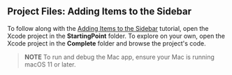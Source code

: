 ## Project Files: Adding Items to the Sidebar

To follow along with the [Adding Items to the Sidebar](https://developer.apple.com/tutorials/mac-catalyst/adding-items-to-the-sidebar) tutorial, open the Xcode project in the **StartingPoint** folder. To explore on your own, open the Xcode project in the **Complete** folder and browse the project's code.

> **NOTE**
> To run and debug the Mac app, ensure your Mac is running macOS 11 or later.
